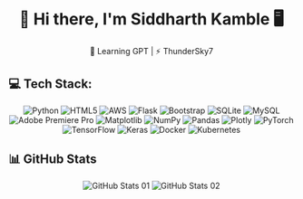 <div align="center">
  <h1>👋 Hi there, I'm Siddharth Kamble 🖥️</h1>
  <p>🌱 Learning GPT | ⚡ ThunderSky7 </p>
</div>

## 💻 Tech Stack:

<!-- Centered Tech Stack  -->
<div align="center">

![Python](https://img.shields.io/badge/python-3670A0?style=flat&logo=python&logoColor=ffdd54)
![HTML5](https://img.shields.io/badge/html5-%23E34F26.svg?style=flat&logo=html5&logoColor=white)
![AWS](https://img.shields.io/badge/AWS-%23FF9900.svg?style=flat&logo=amazon-aws&logoColor=white)
![Flask](https://img.shields.io/badge/flask-%23000.svg?style=flat&logo=flask&logoColor=white)
![Bootstrap](https://img.shields.io/badge/bootstrap-%238511FA.svg?style=flat&logo=bootstrap&logoColor=white)
![SQLite](https://img.shields.io/badge/sqlite-%2307405e.svg?style=flat&logo=sqlite&logoColor=white)
![MySQL](https://img.shields.io/badge/mysql-%2300000f.svg?style=flat&logo=mysql&logoColor=white)
![Adobe Premiere Pro](https://img.shields.io/badge/Adobe%20Premiere%20Pro-9999FF.svg?style=flat&logo=Adobe%20Premiere%20Pro&logoColor=white)
![Matplotlib](https://img.shields.io/badge/Matplotlib-%23ffffff.svg?style=flat&logo=Matplotlib&logoColor=black)
![NumPy](https://img.shields.io/badge/numpy-%23013243.svg?style=flat&logo=numpy&logoColor=white)
![Pandas](https://img.shields.io/badge/pandas-%23150458.svg?style=flat&logo=pandas&logoColor=white)
![Plotly](https://img.shields.io/badge/Plotly-%233F4F75.svg?style=flat&logo=plotly&logoColor=white)
![PyTorch](https://img.shields.io/badge/PyTorch-%23EE4C2C.svg?style=flat&logo=PyTorch&logoColor=white)
![TensorFlow](https://img.shields.io/badge/TensorFlow-%23FF6F00.svg?style=flat&logo=TensorFlow&logoColor=white)
![Keras](https://img.shields.io/badge/Keras-%23D00000.svg?style=flat&logo=Keras&logoColor=white)
![Docker](https://img.shields.io/badge/docker-%230db7ed.svg?style=flat&logo=docker&logoColor=white)
![Kubernetes](https://img.shields.io/badge/kubernetes-%23326ce5.svg?style=flat&logo=kubernetes&logoColor=white)

</div>

<!--## 📚 About Me:

I'm a passionate Data Scientist with a strong background in developing machine learning models, data analysis, and visualization. Always eager to learn and explore new technologies to solve real-world problems.

## 🛠️ Tools & Technologies:

- **Data Analysis**: Pandas, NumPy, Plotly, Matplotlib
- **Machine Learning**: PyTorch, TensorFlow, Keras
- **Web Development**: HTML, CSS, JavaScript, Flask, Bootstrap
- **Database**: MySQL
- **Cloud Services**: AWS-->


## 📊 GitHub Stats
<div align="center">
  <img src="https://github-readme-stats.vercel.app/api?username=siddharthsky&theme=gotham&hide_border=false&include_all_commits=false&count_private=false" alt="GitHub Stats 01" />
  <img src="https://github-readme-streak-stats.herokuapp.com/?user=siddharthsky&theme=gotham&hide_border=false" alt="GitHub Stats 02" />
</div>

<!--## 🌱 Currently Learning:

- GPT (Generative Pre-trained Transformer)
- Advanced Machine Learning Techniques

## 🤝 Open Source Contributions:

I'm always open to collaborating on interesting projects. Feel free to reach out!

## 📝 Latest Blog Posts:

<!-- Your latest blog posts will be displayed here. You can use various GitHub actions or services to populate this section dynamically. -->

<!-- Proudly created with GPRM ( https://gprm.itsvg.in )  -->


